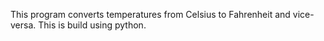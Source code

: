 This program converts temperatures from Celsius to Fahrenheit and vice-versa.
This is build using python.
